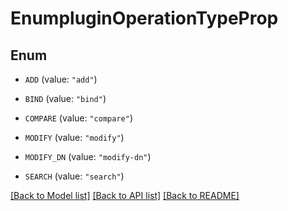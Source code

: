 # EnumpluginOperationTypeProp

## Enum


* `ADD` (value: `"add"`)

* `BIND` (value: `"bind"`)

* `COMPARE` (value: `"compare"`)

* `MODIFY` (value: `"modify"`)

* `MODIFY_DN` (value: `"modify-dn"`)

* `SEARCH` (value: `"search"`)


[[Back to Model list]](../README.md#documentation-for-models) [[Back to API list]](../README.md#documentation-for-api-endpoints) [[Back to README]](../README.md)


